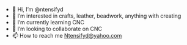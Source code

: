 - 👋 Hi, I’m @ntensifyd
- 👀 I’m interested in crafts, leather, beadwork, anything with creating
- 🌱 I’m currently learning CNC
- 💞️ I’m looking to collaborate on CNC
- 📫 How to reach me Ntensifyd@yahoo.com

<!---
ntensifyd/ntensifyd is a ✨ special ✨ repository because its `README.md` (this file) appears on your GitHub profile.
You can click the Preview link to take a look at your changes.
--->
